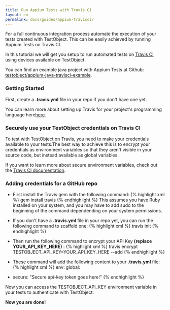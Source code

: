 ```yaml
---
title: Run Appium Tests with Travis CI
layout: en
permalink: docs/guides/appium-travisci/
---
```


For a full continuous integration process automate the execution of your tests created with TestObject. This can be easily achieved by running Appium Tests on Travis CI.

In this tutorial we will get you setup to run automated tests on <a href="https://travis-ci.org" target="_blank">Travis CI</a> using devices available on TestObject.

You can find an example java project with Appium Tests at Github: <a href="https://github.com/testobject/appium-java-travisci-example" target="_blank">testobject/appium-java-travisci-example</a>.

<h3 id="getting_started">Getting Started</h3>

First, create a <strong>.travis.yml</strong> file in your repo if you don't have one yet.

You can learn more about setting up Travis for your project's programming language here<a href="http://docs.travis-ci.com/user/getting-started/#Getting-started" target="_blank">here</a>.

<h3 id="step1">Securely use your TestObject credentials on Travis CI</h3>


To test with TestObject on Travis, you need to make your credentials available to your tests.The best way to achieve this is to encrypt your credentials as environment variables so that they aren't visible in your source code, but instead available as global variables.

If you want to learn more about secure environment variables, check out the <a href="http://docs.travis-ci.com/user/build-configuration/#Secure-environment-variables" target="_blank">Travis CI documentation</a>.


<h3 id="step2">Adding credentials for a GitHub repo</h3>

+ First install the Travis gem with the following command:
{% highlight xml %}
gem install travis
{% endhighlight %}
This assumes you have Ruby installed on your system, and you may have to add sudo to the beginning of the command dependending on your system permissions.

+ If you don't have a <strong>.travis.yml</strong> file in your repo yet, you can run the following command to scaffold one:
{% highlight xml %}
travis init
{% endhighlight %}

+ Then run the following command to encrypt your API Key <strong>(replace YOUR_API_KEY_HERE)</strong> :
{% highlight xml %}
travis encrypt TESTOBJECT_API_KEY=YOUR_API_KEY_HERE --add
{% endhighlight %}

+ These command will add the following content to your <strong>.travis.yml</strong> file:
{% highlight xml %}
env:
global:
- secure: "Secure api-key token goes here!"
{% endhighlight %}

Now you can access the TESTOBJECT_API_KEY environment variable in your tests to authenticate with TestObject.

<strong>Now you are done!</strong></br></br>
